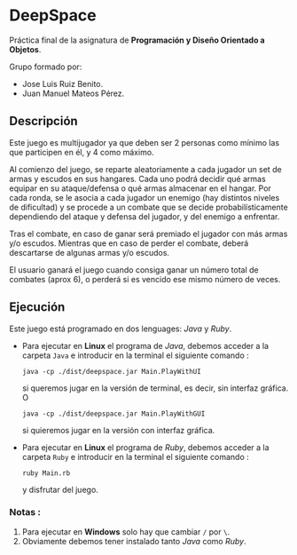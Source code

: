 # DeepSpace

Práctica final de la asignatura de **Programación y Diseño Orientado a Objetos**.

Grupo formado por:

- Jose Luis Ruiz Benito.
- Juan Manuel Mateos Pérez.

## Descripción

Este juego es multijugador ya que deben ser 2 personas como mínimo las que participen en él, y 4 como máximo. 

Al comienzo del juego, se reparte aleatoriamente a cada jugador un set de armas y escudos en sus hangares. Cada uno podrá decidir qué armas equipar en su ataque/defensa o qué armas almacenar en el hangar. Por cada ronda, se le asocia a cada jugador un enemigo (hay distintos niveles de dificultad) y se procede a un combate que se decide probabilísticamente dependiendo del ataque y defensa del jugador, y del enemigo a enfrentar. 

Tras el combate, en caso de ganar será premiado el jugador con más armas y/o escudos. Mientras que en caso de perder el combate, deberá descartarse de algunas armas y/o escudos. 

El usuario ganará el juego cuando consiga ganar un número total de combates (aprox 6), o perderá si es vencido ese mismo número de veces.

## Ejecución 

Este juego está programado en dos lenguages: *Java* y *Ruby*.

* Para ejecutar en **Linux** el programa de *Java*, debemos acceder a la carpeta `Java` e introducir en la terminal el siguiente comando :

    `java -cp ./dist/deepspace.jar Main.PlayWithUI`

    si queremos jugar en la versión de terminal, es decir, sin interfaz gráfica. O

    `java -cp ./dist/deepspace.jar Main.PlayWithGUI`

    si quieremos jugar en la versión con interfaz gráfica.

* Para ejecutar en **Linux** el programa de *Ruby*, debemos acceder a la carpeta `Ruby` e introducir en la terminal el siguiente comando :

    `ruby Main.rb`

    y disfrutar del juego.

### Notas :

1. Para ejecutar en **Windows** solo hay que cambiar `/` por `\`.
2. Obviamente debemos tener instalado tanto *Java* como *Ruby*.